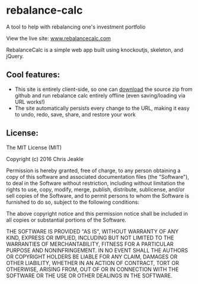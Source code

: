 # rebalance-calc
A tool to help with rebalancing one's investment portfolio

View the live site: www.rebalancecalc.com

RebalanceCalc is a simple web app built using knockoutjs, skeleton, and jQuery.

## Cool features:

* This site is entirely client-side, so one can [download](https://github.com/cjjeakle/rebalance-calc/archive/gh-pages.zip) the source zip from github and run rebalance calc entirely offline (even saving/loading via URL works!)
* The site automatically persists every change to the URL, making it easy to undo, redo, save, share, and restore your work

## License:
The MIT License (MIT)

Copyright (c) 2016 Chris Jeakle

Permission is hereby granted, free of charge, to any person obtaining a copy
of this software and associated documentation files (the "Software"), to deal
in the Software without restriction, including without limitation the rights
to use, copy, modify, merge, publish, distribute, sublicense, and/or sell
copies of the Software, and to permit persons to whom the Software is
furnished to do so, subject to the following conditions:

The above copyright notice and this permission notice shall be included in all
copies or substantial portions of the Software.

THE SOFTWARE IS PROVIDED "AS IS", WITHOUT WARRANTY OF ANY KIND, EXPRESS OR
IMPLIED, INCLUDING BUT NOT LIMITED TO THE WARRANTIES OF MERCHANTABILITY,
FITNESS FOR A PARTICULAR PURPOSE AND NONINFRINGEMENT. IN NO EVENT SHALL THE
AUTHORS OR COPYRIGHT HOLDERS BE LIABLE FOR ANY CLAIM, DAMAGES OR OTHER
LIABILITY, WHETHER IN AN ACTION OF CONTRACT, TORT OR OTHERWISE, ARISING FROM,
OUT OF OR IN CONNECTION WITH THE SOFTWARE OR THE USE OR OTHER DEALINGS IN THE
SOFTWARE.
